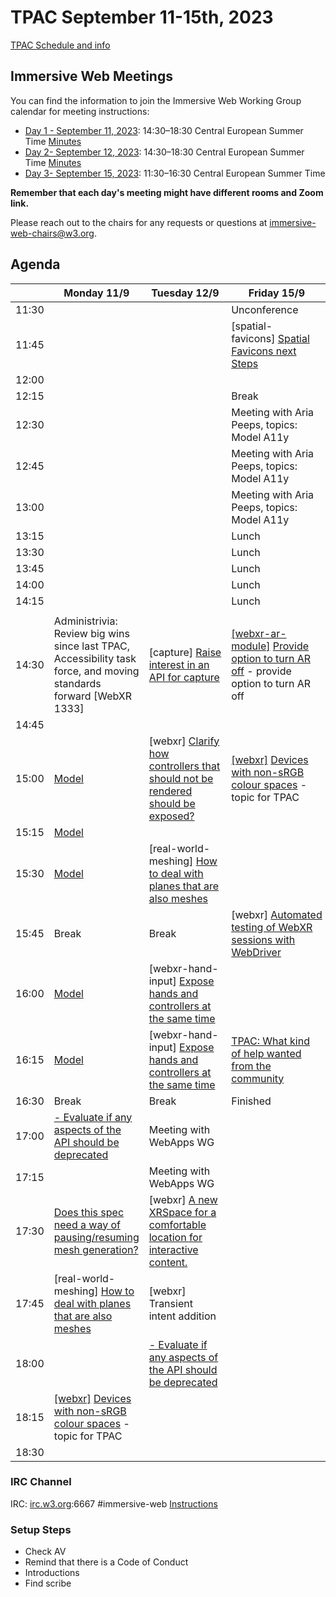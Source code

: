 # TPAC September 11-15th, 2023

[TPAC Schedule and info](https://www.w3.org/2023/09/TPAC/schedule.html)

## Immersive Web Meetings

You can find the information to join the Immersive Web Working Group calendar for meeting instructions:

- [Day 1 - September 11, 2023](https://www.w3.org/events/meetings/f1dd67cb-9322-472e-92d4-a34a2f4bf2d6/): 14:30–18:30 Central European Summer Time [Minutes](https://www.w3.org/2023/09/11-immersive-web-minutes.html)
- [Day 2- September 12, 2023](https://www.w3.org/events/meetings/543e6388-05f4-4334-bd4d-4839ec021fc5/): 14:30–18:30 Central European Summer Time [Minutes](https://www.w3.org/2023/09/12-immersive-web-minutes.html)
- [Day 3- September 15, 2023](https://www.w3.org/events/meetings/7e00b17e-b4ef-471b-96c1-21a2c9d77c92/): 11:30–16:30 Central European Summer Time

**Remember that each day's meeting might have different rooms and Zoom link.**

Please reach out to the chairs for any requests or questions at immersive-web-chairs@w3.org.

## Agenda

|       | Monday 11/9                                                                                                                                                              | Tuesday 12/9                                                                                                                         | Friday 15/9                                                                                                                                                                                                 |
| ----- | ------------------------------------------------------------------------------------------------------------------------------------------------------------------------ | ------------------------------------------------------------------------------------------------------------------------------------ | ----------------------------------------------------------------------------------------------------------------------------------------------------------------------------------------------------------- |
| 11:30 |                                                                                                                                                                          |                                                                                                                                      | Unconference                                                                                                                                                                                                |
| 11:45 |                                                                                                                                                                          |                                                                                                                                      |                                                                                                                                              [spatial-favicons] [Spatial Favicons next Steps](https://github.com/immersive-web/spatial-favicons/issues/7)                                                 |
| 12:00 |                                                                                                                                                                          |                                                                                                                                      |                                                                                                                                                                                               |
| 12:15 |                                                                                                                                                                          |                                                                                                                                      |                                                                                                                                                                            Break                                 |
| 12:30 |                                                                                                                                                                          |                                                                                                                                      | Meeting with Aria Peeps, topics: Model A11y                                                                                                                                                                 |
| 12:45 |                                                                                                                                                                          |                                                                                                                                      | Meeting with Aria Peeps, topics: Model A11y                                                                                                                                                                 |
| 13:00 |                                                                                                                                                                          |                                                                                                                                      | Meeting with Aria Peeps, topics: Model A11y                                                                                                                                                                 |
| 13:15 |                                                                                                                                                                          |                                                                                                                                      | Lunch                                                                                                                                                                                                       |
| 13:30 |                                                                                                                                                                          |                                                                                                                                      | Lunch                                                                                                                                                                                                       |
| 13:45 |                                                                                                                                                                          |                                                                                                                                      | Lunch                                                                                                                                                                                                       |
| 14:00 |                                                                                                                                                                          |                                                                                                                                      | Lunch                                                                                                                                                                                                       |
| 14:15 |                                                                                                                                                                          |                                                                                                                                      | Lunch                                                                                                                                                                                                       |
|       |
| 14:30 | Administrivia: Review big wins since last TPAC, Accessibility task force, and moving standards forward [WebXR 1333]                                                      | [capture] [Raise interest in an API for capture](https://github.com/immersive-web/capture/issues/1)                                  | [[webxr-ar-module]](https://github.com/immersive-web/webxr-ar-module/issues/90) [Provide option to turn AR off](https://github.com/immersive-web/webxr-ar-module/issues/90) - provide option to turn AR off |
| 14:45 |                                                                                                                                                                          |                                                                                                                                      |                                                                                                                                                                                    |
| 15:00 | [Model](https://github.com/immersive-web/model-element/issues/69)                                                                                                        | [webxr] [Clarify how controllers that should not be rendered should be exposed?](https://github.com/immersive-web/webxr/issues/1338) |     [[webxr]](https://github.com/immersive-web/webxr/issues/1345) [Devices with non-sRGB colour spaces](https://github.com/immersive-web/webxr/issues/1345) - topic for TPAC                                                                                                                                                                                                          |
| 15:15 | [Model](https://github.com/immersive-web/model-element/issues/69)                                                                                                        |                                                                                                                                      |                                                                                               |
| 15:30 | [Model](https://github.com/immersive-web/model-element/issues/69)                                                                                                        |  [real-world-meshing] [How to deal with planes that are also meshes](https://github.com/immersive-web/real-world-meshing/issues/3)     |                                                                                                                                                                                                             |
| 15:45 | Break                                                                                                                                                                    |      Break                                                                                                                                | [webxr] [Automated testing of WebXR sessions with WebDriver](https://github.com/immersive-web/webxr/issues/1335)                                                                                            |
| 16:00 | [Model](https://github.com/immersive-web/model-element/issues/69)                                                                                                        | [webxr-hand-input] [Expose hands and controllers at the same time](https://github.com/immersive-web/webxr-hand-input/issues/120)     |                                                                                                                                                                                                             |
| 16:15 | [Model](https://github.com/immersive-web/model-element/issues/69)                                                                                                        | [webxr-hand-input] [Expose hands and controllers at the same time](https://github.com/immersive-web/webxr-hand-input/issues/120)     | [TPAC: What kind of help wanted from the community](https://github.com/immersive-web/administrivia/issues/201)                                                                                              |
| 16:30 | Break                                                                                                                                                                    | Break                                                                                                                                |   Finished                                                                                                                                                                                                          |
| 17:00 | [\- Evaluate if any aspects of the API should be deprecated](https://github.com/immersive-web/real-world-meshing/issues/1)                                               | Meeting with WebApps WG                                                                                                              |                                                                                                                                                                                                  |
| 17:15 |                                                                                                                                                                          | Meeting with WebApps WG                                                                                                              |                                                                                                                                                                                                             |
| 17:30 | [Does this spec need a way of pausing/resuming mesh generation?](https://github.com/immersive-web/real-world-meshing/issues/1)                                           | [webxr] [A new XRSpace for a comfortable location for interactive content.](https://github.com/immersive-web/webxr/issues/1339)      |                                                                                                                                                                                                             |
| 17:45 | [real-world-meshing] [How to deal with planes that are also meshes](https://github.com/immersive-web/real-world-meshing/issues/3)                                        | [webxr] Transient intent addition                                                                                                    |                                                                                                                                                                                                             |
| 18:00 |                                                                                                                                                                          | [\- Evaluate if any aspects of the API should be deprecated]([https://github.com/immersive-web/real-world-meshing/issues/1](https://github.com/immersive-web/webxr/issues/1341))           |                                                                                                                                                                                                             |
| 18:15 | [[webxr]](https://github.com/immersive-web/webxr/issues/1345) [Devices with non-sRGB colour spaces](https://github.com/immersive-web/webxr/issues/1345) - topic for TPAC |                                                                                                                                      |                                                                                                                                                                                                             |
| 18:30 |                                                                                                                                                                          |

### IRC Channel

IRC: [irc.w3.org](http://irc.w3.org/):6667 #immersive-web [Instructions](https://github.com/immersive-web/administrivia/blob/master/IRC.md)

### Setup Steps

- Check AV
- Remind that there is a Code of Conduct
- Introductions
- Find scribe
